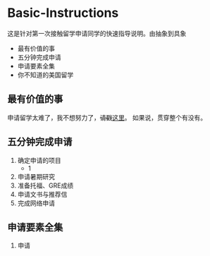 # Basic-Instructions 
这是针对第一次接触留学申请同学的快速指导说明。由抽象到具象

- 最有价值的事
- 五分钟完成申请
- 申请要素全集
- 你不知道的美国留学

## 最有价值的事 ##
申请留学太难了，我不想努力了，~~请戳~~[这里](www.fupozhongxin.cn)。
如果说，贯穿整个有没有。

## 五分钟完成申请 ##

1. 确定申请的项目
   - 1
2. 申请暑期研究
3. 准备托福、GRE成绩
4. 申请文书与推荐信
5. 完成网络申请

## 申请要素全集 ##

1. 申请
